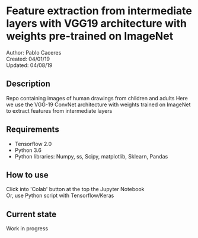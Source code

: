 # Feature extraction from intermediate layers with VGG19 architecture with weights pre-trained on ImageNet  
Author: Pablo Caceres    
Created: 04/01/19  
Updated: 04/08/19  
## Description  
Repo containing images of human drawings from children and adults
Here we use the VGG-19 ConvNet architecture with weights trained on ImageNet to extract features from intermediate layers  
## Requirements
- Tensorflow 2.0
- Python 3.6
- Python libraries: Numpy, ss, Scipy, matplotlib, Sklearn, Pandas  
## How to use
Click into 'Colab' button at the top the Jupyter Notebook  
Or, use Python script with Tensorflow/Keras  
## Current state
Work in progress
